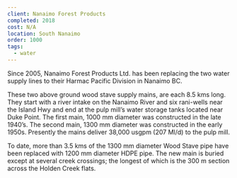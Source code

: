 ```yaml
---
client: Nanaimo Forest Products
completed: 2018
cost: N/A
location: South Nanaimo
order: 1000
tags:
  - water
---
```

Since 2005, Nanaimo Forest Products Ltd. has been replacing the two water supply lines to their Harmac Pacific Division in Nanaimo BC.

These two above ground wood stave supply mains, are each 8.5 kms long.  They start with a river intake on the Nanaimo River and six rani-wells near the Island Hwy and end at the pulp mill’s water storage tanks located near Duke Point.  The first main, 1000 mm diameter was constructed in the late 1940’s.  The second main, 1300 mm diameter was constructed in the early 1950s.  Presently the mains deliver 38,000 usgpm (207 Ml/d) to the pulp mill.

To date, more than 3.5 kms of the 1300 mm diameter Wood Stave pipe have been replaced with 1200 mm diameter HDPE pipe.  The new main is buried except at several creek crossings; the longest of which is the 300 m section across the Holden Creek flats.
